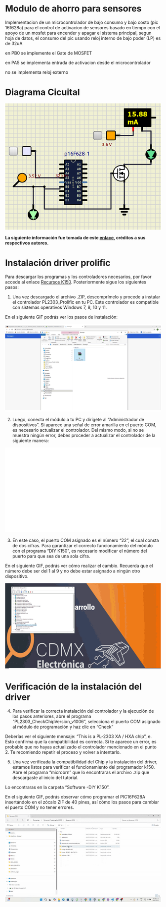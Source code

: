 
# Modulo de ahorro para sensores

Implementacion de un microcontrolador de bajo consumo y bajo costo (pic 16f628a) para el control de activacion de sensores basado en tiempo con el apoyo de un mosfet para encender y apagar el sistema principal, segun hoja de datos, el consumo del pic usando reloj interno de bajo poder (LP) es de 32uA

en PB0 se implemente el Gate de MOSFET

en PA5 se implementa entrada de activacion desde el microcontrolador

no se implementa reloj externo


# Diagrama Cicuital


![Diagrama Circuital](Diagrama.png)


**La siguiente información fue tomada de este [enlace](https://blog.uelectronics.com/electronica/aprende-con-nuestro-tutorial-a-programar-el-pic-k-150/), créditos a sus respectivos autores.**

# Instalación driver prolific

Para descargar los programas y los controladores necesarios, por favor accede al enlace  [Recursos K150](https://blog.uelectronics.com/wp-content/uploads/2024/02/Recursos-Programador-K150.zip). Posteriormente sigue los siguientes pasos:

1. Una vez descargado el archivo .ZIP, descomprímelo y procede a instalar el controlador PL2303_Prolific en tu PC. Este controlador es compatible con sistemas operativos Windows 7, 8, 10 y 11.

En el siguiente GIF podrás ver los pasos de instalación:

![Instalar Driver](Instalar_driver.gif)


2. Luego, conecta el módulo a tu PC y dirígete al “Administrador de dispositivos”. Si aparece una señal de error amarilla en el puerto COM, es necesario actualizar el controlador. Del mismo modo, si no se muestra ningún error, debes proceder a actualizar el controlador de la siguiente manera:

![Actualizar Driver](actualizar_driver.gif)


3. En este caso, el puerto COM asignado es el número “22”, el cual consta de dos cifras. Para garantizar el correcto funcionamiento del módulo con el programa “DIY K150”, es necesario modificar el número del puerto para que sea de una sola cifra.

En el siguiente GIF, podrás ver cómo realizar el cambio. Recuerda que el número debe ser del 1 al 9 y no debe estar asignado a ningún otro dispositivo.

![Cambiar Puerto](cambiar_puerto.gif)

# Verificación de la instalación del driver

4. Para verificar la correcta instalación del controlador y la ejecución de los pasos anteriores, abre el programa “PL2303_CheckChipVersion_v1006”, selecciona el puerto COM asignado al módulo de programación y haz clic en “Check”

Deberías ver el siguiente mensaje: “This is a PL-2303 XA / HXA chip”, e. Esto confirma que la compatibilidad es correcta. Si te aparece un error, es probable que no hayas actualizado el controlador mencionado en el punto 2. Te recomiendo repetir el proceso y volver a intentarlo.

5. Una vez verificada la compatibilidad del Chip y la instalación del driver, estamos listos para verificar el funcionamiento del programador k150. Abre el programa “microbrn” que lo encontraras el archivo .zip que descargaste al inicio del tutorial.

Lo encontraras en la carpeta “Software -DIY K150”.

En el siguiente GIF, podrás observar cómo programar el PIC16F628A insertándolo en el zócalo ZIF de 40 pines, así cómo los pasos para cambiar el puerto COM y no tener errores.

![Programacion Pic](quemado_hex.gif)

